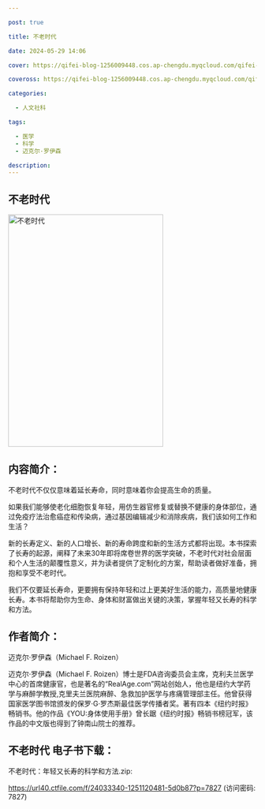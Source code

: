 ```yaml
---

post: true

title: 不老时代

date: 2024-05-29 14:06

cover: https://qifei-blog-1256009448.cos.ap-chengdu.myqcloud.com/qifei-blog/659a01e2871b83018ad4411c.jpg

coveross: https://qifei-blog-1256009448.cos.ap-chengdu.myqcloud.com/qifei-blog/659a01e2871b83018ad4411c.jpg

categories:

  - 人文社科

tags:

  - 医学
  - 科学
  - 迈克尔·罗伊森

description:
---
```


## 不老时代
<img alt="不老时代 " class="aligncenter loaded" data-was-processed="true" decoding="async" fetchpriority="high" height="471" src="https://qifei-blog-1256009448.cos.ap-chengdu.myqcloud.com/qifei-blog/659a01e2871b83018ad4411c.jpg " style="cursor: zoom-in;" width="314"/>

## 内容简介：

不老时代不仅仅意味着延长寿命，同时意味着你会提高生命的质量。

如果我们能够使老化细胞恢复年轻，用仿生器官修复或替换不健康的身体部位，通过免疫疗法治愈癌症和传染病，通过基因编辑减少和消除疾病，我们该如何工作和生活？

新的长寿定义、新的人口增长、新的寿命跨度和新的生活方式都将出现。本书探索了长寿的起源，阐释了未来30年即将席卷世界的医学突破，不老时代对社会层面和个人生活的颠覆性意义，并为读者提供了定制化的方案，帮助读者做好准备，拥抱和享受不老时代。

我们不仅要延长寿命，更要拥有保持年轻和过上更美好生活的能力，高质量地健康长寿。本书将帮助你为生命、身体和财富做出关键的决策，掌握年轻又长寿的科学和方法。

## 作者简介：

迈克尔·罗伊森（Michael F. Roizen）

迈克尔·罗伊森（Michael F. Roizen）博士是FDA咨询委员会主席，克利夫兰医学中心的首席健康官，也是著名的“RealAge.com”网站创始人，他也是纽约大学药学与麻醉学教授,克里夫兰医院麻醉、急救加护医学与疼痛管理部主任。他曾获得国家医学图书馆颁发的保罗·G·罗杰斯最佳医学传播者奖。著有四本《纽约时报》畅销书。他的作品《YOU:身体使用手册》曾长踞《纽约时报》畅销书榜冠军，该作品的中文版也得到了钟南山院士的推荐。

## 不老时代 电子书下载：

不老时代：年轻又长寿的科学和方法.zip: 

https://url40.ctfile.com/f/24033340-1251120481-5d0b87?p=7827 (访问密码: 7827)
